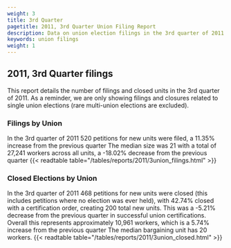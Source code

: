 ```yaml
---
weight: 3
title: 3rd Quarter
pagetitle: 2011, 3rd Quarter Union Filing Report
description: Data on union election filings in the 3rd quarter of 2011
keywords: union filings
weight: 1
---
```


## 2011, 3rd Quarter filings

This report details the number of filings and closed units in the 3rd quarter of 2011. As a reminder, we are only showing filings and closures related to single union elections (rare multi-union elections are excluded).

### Filings by Union
In the 3rd quarter of 2011 520 petitions for new units were filed, a 11.35% increase from the previous quarter The median size was 21 with a total of 27,241 workers across all units, a -18.02% decrease from the previous quarter
{{< readtable table="/tables/reports/2011/3union_filings.html" >}}

### Closed Elections by Union
In the 3rd quarter of 2011 468 petitions for new units were closed (this includes petitions where no election was ever held), with 42.74% closed with a certification order, creating 200 total new units. This was a -5.21% decrease from the previous quarter in successful union certifications. Overall this represents approximately 10,961 workers, which is a 5.74% increase from the previous quarter The median bargaining unit has 20 workers.
{{< readtable table="/tables/reports/2011/3union_closed.html" >}}
